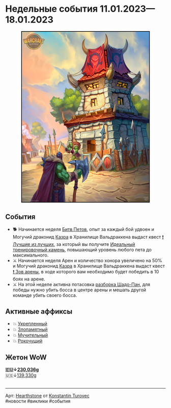 <h1>Недельные события 11.01.2023—18.01.2023</h1>

<p align="center">
<img src="https://github.com/MagicalCow/TrinkIT-News/blob/main/Assets/Weeklies/Weekly-2302-01.jpg?raw=true" width="400" border="2" />
</p>

<h2>События</h2>
<ul>
  <li>🐕 Начинается неделя <a href="https://www.wowhead.com/ru/event=565">Битв Петов</a>, опыт за каждый бой удвоен и Могучий драконид <a href="https://www.wowhead.com/ru/npc=199526/">Казра</a> в Хранилище Вальдраккена выдаст квест <a href="https://www.wowhead.com/ru/quest=39042/">❗ Лучшие из лучших</a>, за который вы получите <a href="https://www.wowhead.com/ru/item=122457/">Идеальный тренировочный камень</a>, повышающий уровень любого пета до максимального.</li>
  <li>⚔️ Начинается неделя Арен и количество хонора увеличено на 50% и Могучий драконид <a href="https://www.wowhead.com/ru/npc=199526/">Казра</a> в Хранилище Вальдраккена выдаст квест <a href="https://www.wowhead.com/ru/quest=39041/">❗ Зов арены</a>, в ходе которого вам необходимо будет победить в 10 боях на арене.</li>
  <li>⚔️ На этой неделе активна потасовка <a href="https://www.wowhead.com/ru/event=1233">разборка Шадо-Пан</a>, для победы нужно убить босса в центре арены и мешать другой команде убить своего босса.</li>
</ul>

<h2>Активные аффиксы</h2>
<ul>
	<li>💥 <a href="https://ru.wowhead.com/affix=10">Укрепленный<a></li>
	<li>💥 <a href="https://ru.wowhead.com/affix=123">Злопамятный<a></li>
	<li>💥 <a href="https://ru.wowhead.com/affix=12">Мучительный<a></li>
	<li>💥 <a href="https://ru.wowhead.com/affix=132">Рокочущий<a></li>
</ul>



<h2>Жетон WoW</h2>
<!-- ↓↑ -->
  <b>🇪🇺↓<a href="https://wowtokenprices.com/EU">230,036g</a></b><br>
  🇺🇸↓<a href="https://wowtokenprices.com/US">139,330g</a><br>
<br>
<hr>
Арт: <a href="https://www.artstation.com/artwork/Zeyd81">Hearthstone</a> от <a href="https://www.artstation.com/kaasturovec">Konstantin Turovec</a><br>
#новости #виклики #события